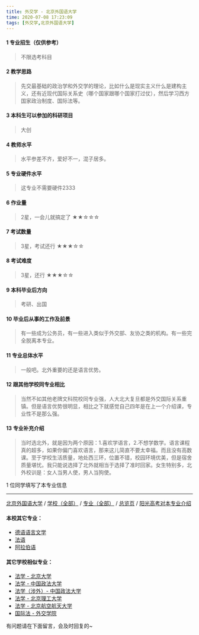 ```yaml
---
title: 外交学 - 北京外国语大学
time: 2020-07-08 17:23:09
tags: [外交学,北京外国语大学]
---
```

#### 1 专业招生（仅供参考）  
> 不限选考科目 


#### 2 教学思路
> 先交最基础的政治学和外交学的理论，比如什么是现实主义什么是建构主义，还有近现代国际关系史（哪个国家跟哪个国家打过仗），然后学习西方国家政治制度、国际法等。


#### 3 本科生可以参加的科研项目
> 大创


#### 4 教师水平
> 水平参差不齐，爱好不一，混子居多。


#### 5 专业硬件水平
> 这专业不需要硬件2333


#### 6 作业量
> 2星，一会儿就搞定了
★★☆☆☆


#### 7 考试数量
> 3星，考试还行
★★★☆☆


#### 8 考试难度
> 3星，还行
★★★☆☆


#### 9 本科毕业后方向
> 考研、出国


#### 10 毕业后从事的工作及前景
> 有一些成为公务员，有一些进入类似于外交部、友协之类的机构。有一些完全脱离本专业。


#### 11 专业总体水平
> 一般吧。北外重要的还是语言优势。


#### 12 跟其他学校同专业相比
> 当然不如其他老牌文科院校同专业强，人大北大复旦都是外交国际关系重镇。但是语言优势很明显，相比之下就感觉自己四年是在上一个介绍课，专业性不是那么强。


#### 13 专业补充介绍
> 当时选北外，就是因为两个原因：1.喜欢学语言，2.不想学数学。语言课程真的超多，如果你偏门喜欢语言，那来这儿简直不要太幸福。而且没有高数课。至于学校生活质量，地处西三环，位置不错，校园环境优美，但是宿舍质量堪忧。我只能说选择了北外就相当于选择了准时回家。女生特别多，北外校训是：女人当男人使，男人当狗使。

1 位同学填写了本专业信息
***
[北京外国语大学](https://univgo.github.io/2020/07/08/北京外国语大学) / [学校（全部）](https://univgo.github.io/2020/07/09/学校汇总页) / [专业（全部）](https://univgo.github.io/2020/07/09/专业汇总页) / [总览页](https://univgo.github.io/2020/07/09/总览) / [阳光高考对本专业介绍](http://gaokao.chsi.com.cn/sch/zyk/view.do?schId=73394614&specId=73383211)
#### 本校其它专业：
- [德语语言文学](https://univgo.github.io/2020/07/08/德语语言文学%20-%20北京外国语大学)
- [法语](https://univgo.github.io/2020/07/08/法语%20-%20北京外国语大学)
- [阿拉伯语](https://univgo.github.io/2020/07/08/阿拉伯语%20-%20北京外国语大学)

#### 其它学校相似专业：
- [法学 - 北京大学](https://univgo.github.io/2020/07/08/法学%20-%20北京大学)
- [法学 - 中国政法大学](https://univgo.github.io/2020/07/08/法学%20-%20中国政法大学)
- [法学（涉外）- 中国政法大学](https://univgo.github.io/2020/07/08/法学（涉外）%20-%20中国政法大学)
- [法学 - 北京理工大学](https://univgo.github.io/2020/07/08/法学%20-%20北京理工大学)
- [法学 - 北京航空航天大学](https://univgo.github.io/2020/07/08/法学%20-%20北京航空航天大学)
- [国际法 - 外交学院](https://univgo.github.io/2020/07/08/国际法%20-%20外交学院)


有问题请在下面留言，会及时回复的~
